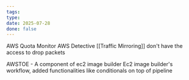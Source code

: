 ```yaml
---
tags: 
type: 
date: 2025-07-28
done: false
---
```

AWS Quota Monitor
AWS Detective
[[Traffic Mirroring]] don't have the access to drop packets

AWSTOE - A component of ec2 image builder
Ec2 image builder's workflow, added functionalities like conditionals on top of pipeline